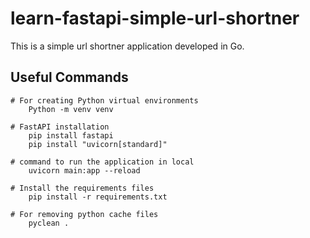 # learn-fastapi-simple-url-shortner
This is a simple url shortner application developed in Go.


## Useful Commands
```
# For creating Python virtual environments
    Python -m venv venv

# FastAPI installation
    pip install fastapi
    pip install "uvicorn[standard]"

# command to run the application in local
    uvicorn main:app --reload

# Install the requirements files
    pip install -r requirements.txt

# For removing python cache files
    pyclean .

```